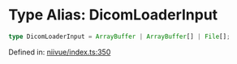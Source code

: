 # Type Alias: DicomLoaderInput

```ts
type DicomLoaderInput = ArrayBuffer | ArrayBuffer[] | File[];
```

Defined in: [niivue/index.ts:350](https://github.com/thewtex/niivue/blob/main/packages/niivue/src/niivue/index.ts#L350)
